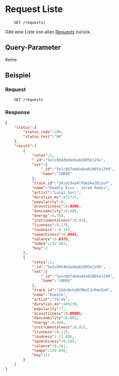 # Request Liste
```
    GET /requests/
```
Gibt eine Liste von allen [Requests](https://github.com/Inf166/GDW1920_Mai_Dahlke_Inci/blob/master/Dokumente/Dokumentation/requests/README.md) zurück.

## Query-Parameter
Keine

## Beispiel
### Request
```
    GET /requests
```
### Response
```json
{
	"status":{
		"status_code":200,
		"status_text":"OK"
	},
	"result":[
		{
			"votes":1,
			"_id":"5e1c894dbdadea02805e129a",
			"set":{
				"_id":"5e1c887abdadea02805e1299",
				"name":"JOREK"
			},
			"track_id":"3XzyCdaoAlFQeVke2QjyuT",
			"name":"Deadly Kiss - Jorek Remix",
			"artist":"Luigi Gori",
			"duration_ms":472727,
			"popularity":0,
			"acousticness":0.0306,
			"danceability":0.685,
			"energy":0.788,
			"instrumentalness":0.928,
			"liveness":0.179,
			"loudness":-9.147,
			"speechiness":0.0441,
			"valence":0.0373,
			"tempo":132.003,
			"key":2
		},
		{
			"votes":1,
			"_id":"5e1c8954bdadea02805e129b",
			"set":{
				"_id":"5e1c887abdadea02805e1299",
				"name":"JOREK"
			},
			"track_id":"2bAzBnXyNYMKdl2nPmn9xH",
			"name":"Domino",
			"artist":"Jorek",
			"duration_ms":489230,
			"popularity":7,
			"acousticness":0.00601,
			"danceability":0.801,
			"energy":0.448,
			"instrumentalness":0.915,
			"liveness":0.115,
			"loudness":-11.886,
			"speechiness":0.104,
			"valence":0.341,
			"tempo":129.998,
			"key":11
		}
	]
}
```